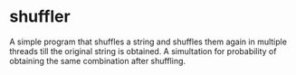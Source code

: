 # shuffler
A simple program that shuffles a string and shuffles them again in multiple threads till the original string is obtained. A simultation for probability of obtaining the same combination after shuffling. 
